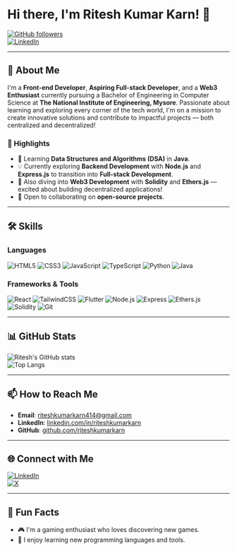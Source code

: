 # Hi there, I'm Ritesh Kumar Karn! 👋

[![GitHub followers](https://img.shields.io/github/followers/riteshkrkarn?style=social)](https://github.com/riteshkrkarn)  
[![LinkedIn](https://img.shields.io/badge/LinkedIn-riteshkumarkarn-blue?style=flat-square&logo=linkedin)](https://www.linkedin.com/in/ritesh-kumar-karn-ab90a9247/)

---

## 🚀 About Me

I'm a **Front-end Developer**, **Aspiring Full-stack Developer**, and a **Web3 Enthusiast** currently pursuing a Bachelor of Engineering in Computer Science at **The National Institute of Engineering, Mysore**. Passionate about learning and exploring every corner of the tech world, I'm on a mission to create innovative solutions and contribute to impactful projects — both centralized and decentralized!

### 🌟 Highlights
- 🌱 Learning **Data Structures and Algorithms (DSA)** in **Java**.
- 💡 Currently exploring **Backend Development** with **Node.js** and **Express.js** to transition into **Full-stack Development**.
- 🧱 Also diving into **Web3 Development** with **Solidity** and **Ethers.js** — excited about building decentralized applications!
- 🤝 Open to collaborating on **open-source projects**.

---

## 🛠️ Skills

### Languages  
![HTML5](https://img.shields.io/badge/HTML5-%23E34F26.svg?style=flat-square&logo=html5&logoColor=white) ![CSS3](https://img.shields.io/badge/CSS3-%231572B6.svg?style=flat-square&logo=css3&logoColor=white) ![JavaScript](https://img.shields.io/badge/JavaScript-%23F7DF1E.svg?style=flat-square&logo=javascript&logoColor=black) ![TypeScript](https://img.shields.io/badge/TypeScript-%23007ACC.svg?style=flat-square&logo=typescript&logoColor=white) ![Python](https://img.shields.io/badge/Python-%233776AB.svg?style=flat-square&logo=python&logoColor=white) ![Java](https://img.shields.io/badge/Java-%23ED8B00.svg?style=flat-square&logo=java&logoColor=white)

### Frameworks & Tools  
![React](https://img.shields.io/badge/React-%2361DAFB.svg?style=flat-square&logo=react&logoColor=black) ![TailwindCSS](https://img.shields.io/badge/TailwindCSS-%2338B2AC.svg?style=flat-square&logo=tailwind-css&logoColor=white) ![Flutter](https://img.shields.io/badge/Flutter-%2302569B.svg?style=flat-square&logo=flutter&logoColor=white) ![Node.js](https://img.shields.io/badge/Node.js-%23339933.svg?style=flat-square&logo=nodedotjs&logoColor=white) ![Express](https://img.shields.io/badge/Express.js-%23000000.svg?style=flat-square&logo=express&logoColor=white) ![Ethers.js](https://img.shields.io/badge/Ethers.js-%236e53a2.svg?style=flat-square&logo=ethereum&logoColor=white) ![Solidity](https://img.shields.io/badge/Solidity-%23363636.svg?style=flat-square&logo=solidity&logoColor=white) ![Git](https://img.shields.io/badge/Git-%23F05033.svg?style=flat-square&logo=git&logoColor=white)

---

## 📊 GitHub Stats

![Ritesh's GitHub stats](https://github-readme-stats.vercel.app/api?username=riteshkumarkarn&show_icons=true&theme=radical)  
![Top Langs](https://github-readme-stats.vercel.app/api/top-langs/?username=riteshkumarkarn&layout=compact&theme=radical)

---

## 📫 How to Reach Me

- **Email**: [riteshkumarkarn414@gmail.com](mailto:riteshkumarkarn414@gmail.com)  
- **LinkedIn**: [linkedin.com/in/riteshkumarkarn](https://www.linkedin.com/in/ritesh-kumar-karn-ab90a9247/)  
- **GitHub**: [github.com/riteshkumarkarn](https://github.com/riteshkumarkarn)

---

## 🌐 Connect with Me

[![LinkedIn](https://img.shields.io/badge/LinkedIn-%230077B5.svg?style=flat-square&logo=linkedin&logoColor=white)](https://www.linkedin.com/in/ritesh-kumar-karn-ab90a9247/)  
[![X](https://img.shields.io/badge/X-%231DA1F2.svg?style=flat-square&logo=twitter&logoColor=white)](https://x.com/riteshkrkarn?t=chD2SDL8xZuZmcEj0Yjymw&s=09)

---

## 🌱 Fun Facts

- 🎮 I'm a gaming enthusiast who loves discovering new games.  
- 📘 I enjoy learning new programming languages and tools.
